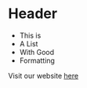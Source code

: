 <!-- Markdown - Easy -->

# Header

- This is
- A List
- With Good
- Formatting

Visit our website [here](https://forkcommitmerge.io)
